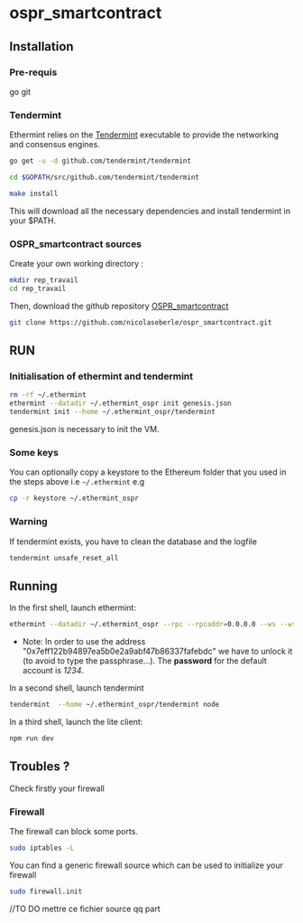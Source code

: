 # ospr_smartcontract


## Installation

### Pre-requis

go
git


### Tendermint
Ethermint relies on the [Tendermint](https://github.com/tendermint/tendermint) executable to provide the networking and consensus engines.

```bash
go get -u -d github.com/tendermint/tendermint

cd $GOPATH/src/github.com/tendermint/tendermint

make install
```
This will download all the necessary dependencies and install tendermint in your $PATH.

### OSPR_smartcontract sources

Create your own working directory :

```bash
mkdir rep_travail
cd rep_travail
```
Then, download the github repository [OSPR_smartcontract](https://github.com/nicolaseberle/ospr_smartcontract) 

```bash
git clone https://github.com/nicolaseberle/ospr_smartcontract.git
```


## RUN
### Initialisation of ethermint and tendermint


```bash
rm -rf ~/.ethermint
ethermint --datadir ~/.ethermint_ospr init genesis.json
tendermint init --home ~/.ethermint_ospr/tendermint
```
genesis.json is necessary to init the VM.

### Some keys

You can optionally copy a keystore to the Ethereum folder that you used in the steps above i.e `~/.ethermint` e.g

```bash
cp -r keystore ~/.ethermint_ospr
```

### Warning
If tendermint exists, you have to clean the database and the logfile

```bash
tendermint unsafe_reset_all
```

## Running
In the first shell, launch ethermint:

```bash
ethermint --datadir ~/.ethermint_ospr --rpc --rpcaddr=0.0.0.0 --ws --wsaddr=0.0.0.0 --rpccorsdomain "*" --rpcapi eth,net,web3,personal,admin -unlock 0x7eff122b94897ea5b0e2a9abf47b86337fafebdc
```

* Note:
In order to use the address "0x7eff122b94897ea5b0e2a9abf47b86337fafebdc" we have to unlock it (to avoid to type the passphrase...).  The **password** for the default account is *1234*.


In a second shell, launch tendermint
```bash
tendermint  --home ~/.ethermint_ospr/tendermint node
```
In a third shell, launch the lite client:

```bash
npm run dev
```
## Troubles ?

Check firstly your firewall

### Firewall
The firewall can block some ports. 

```bash
sudo iptables -L
```

You can find a generic firewall source which can be used to initialize your firewall

```bash
sudo firewall.init
```

//TO DO mettre ce fichier source qq part

